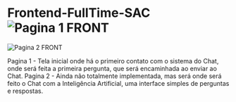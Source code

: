 # Frontend-FullTime-SAC![Pagina 1 FRONT](https://github.com/pedrofonseca1227/Frontend-FullTime-SAC/assets/152933807/73680004-7920-4072-8d1d-8b8c356a8afe)
![Pagina 2 FRONT](https://github.com/pedrofonseca1227/Frontend-FullTime-SAC/assets/152933807/a21deaa5-f27c-4cd8-8d55-810ea5de1109)

Pagina 1 - Tela inicial onde há o primeiro contato com o sistema do Chat, onde será feita a primeira pergunta, que será encaminhada ao enviar ao Chat.
Pagina 2 - Ainda não totalmente implementada, mas será onde será feito o Chat com a Inteligência Artificial, uma interface simples de perguntas e respostas. 
